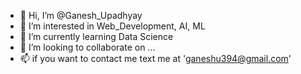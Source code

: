 - 👋 Hi, I’m @Ganesh_Upadhyay
- 👀 I’m interested in Web_Development, AI, ML
- 🌱 I’m currently learning Data Science
- 💞️ I’m looking to collaborate on ...
- 📫 if you want to contact me text me at 'ganeshu394@gmail.com'

<!---
Ganeshu349/Ganeshu349 is a ✨ special ✨ repository because its `README.md` (this file) appears on your GitHub profile.
You can click the Preview link to take a look at your changes.
--->
